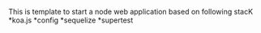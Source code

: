 This is template to start a node web application based on following stacK
  *koa.js
  *config
  *sequelize
  *supertest
